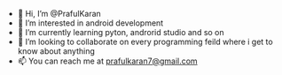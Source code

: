 - 👋 Hi, I’m @PrafulKaran
- 👀 I’m interested in android development
- 🌱 I’m currently learning pyton, androrid studio and so on
- 💞️ I’m looking to collaborate on every programming feild where i get to know about anything
- 📫 You can reach me at prafulkaran7@gmail.com

<!---
PrafulKaran/PrafulKaran is a ✨ special ✨ repository because its `README.md` (this file) appears on your GitHub profile.
You can click the Preview link to take a look at your changes.
--->
